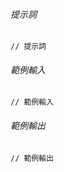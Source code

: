 ###### 提示詞

```plaintext
// 提示詞
```

###### 範例輸入

```plaintext
// 範例輸入
```

###### 範例輸出

```plaintext
// 範例輸出
```
